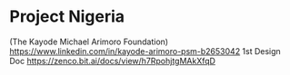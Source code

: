 # Project Nigeria
(The Kayode Michael Arimoro Foundation)
https://www.linkedin.com/in/kayode-arimoro-psm-b2653042
1st Design Doc
https://zenco.bit.ai/docs/view/h7RpohjtgMAkXfqD
